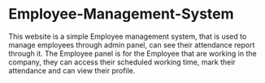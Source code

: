 # Employee-Management-System
This website is a simple Employee management system, that is used to manage employees through admin panel, can see their attendance report through it. The Employee panel is for the Employee that are working in the company, they can access their scheduled working time, mark their attendance and can view their profile.

